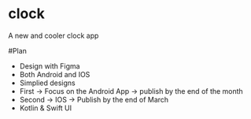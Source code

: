 # clock
A new and cooler clock app

#Plan
 - Design with Figma
 - Both Android and IOS
 - Simplied designs
 - First -> Focus on the Android App  -> publish by the end of the month
 - Second -> IOS -> Publish by the end of March
 - Kotlin & Swift UI
